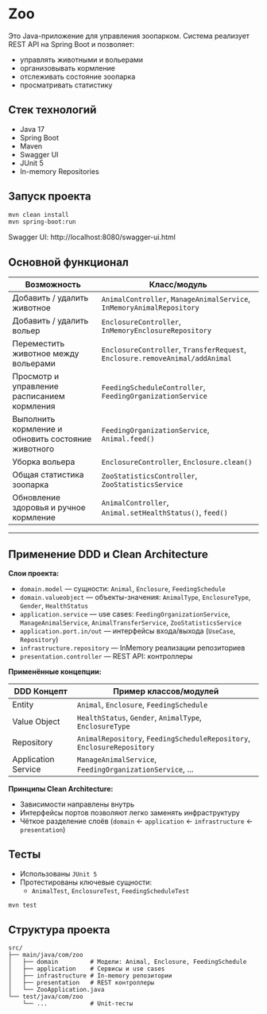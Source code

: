 # Zoo

Это Java-приложение для управления зоопарком. Система реализует REST API на Spring Boot и позволяет:

- управлять животными и вольерами
- организовывать кормление
- отслеживать состояние зоопарка
- просматривать статистику

## Стек технологий

- Java 17
- Spring Boot
- Maven
- Swagger UI
- JUnit 5
- In-memory Repositories

## Запуск проекта

```bash
mvn clean install
mvn spring-boot:run
```

Swagger UI: http://localhost:8080/swagger-ui.html

## Основной функционал

| Возможность                                                              | Класс/модуль                                                                 |
|--------------------------------------------------------------------------|------------------------------------------------------------------------------|
| Добавить / удалить животное                                           | `AnimalController`, `ManageAnimalService`, `InMemoryAnimalRepository`       |
| Добавить / удалить вольер                                             | `EnclosureController`, `InMemoryEnclosureRepository`                        |
| Переместить животное между вольерами                                 | `EnclosureController`, `TransferRequest`, `Enclosure.removeAnimal/addAnimal`|
| Просмотр и управление расписанием кормления                          | `FeedingScheduleController`, `FeedingOrganizationService`                   |
| Выполнить кормление и обновить состояние животного                   | `FeedingOrganizationService`, `Animal.feed()`                               |
| Уборка вольера                                                        | `EnclosureController`, `Enclosure.clean()`                                  |
| Общая статистика зоопарка                                            | `ZooStatisticsController`, `ZooStatisticsService`                           |
| Обновление здоровья и ручное кормление                               | `AnimalController`, `Animal.setHealthStatus()`, `feed()`                    |

---

## Применение DDD и Clean Architecture

**Слои проекта:**

- `domain.model` — сущности: `Animal`, `Enclosure`, `FeedingSchedule`
- `domain.valueobject` — объекты-значения: `AnimalType`, `EnclosureType`, `Gender`, `HealthStatus`
- `application.service` — use cases: `FeedingOrganizationService`, `ManageAnimalService`, `AnimalTransferService`, `ZooStatisticsService`
- `application.port.in/out` — интерфейсы входа/выхода (`UseCase`, `Repository`)
- `infrastructure.repository` — InMemory реализации репозиториев
- `presentation.controller` — REST API: контроллеры

**Применённые концепции:**

| DDD Концепт        | Пример классов/модулей                                                 |
|--------------------|------------------------------------------------------------------------|
| Entity             | `Animal`, `Enclosure`, `FeedingSchedule`                               |
| Value Object       | `HealthStatus`, `Gender`, `AnimalType`, `EnclosureType`                |
| Repository         | `AnimalRepository`, `FeedingScheduleRepository`, `EnclosureRepository` |
| Application Service| `ManageAnimalService`, `FeedingOrganizationService`, ...               |

**Принципы Clean Architecture:**

- Зависимости направлены внутрь 
- Интерфейсы портов позволяют легко заменять инфраструктуру
- Чёткое разделение слоёв (`domain` ← `application` ← `infrastructure` ← `presentation`)

## Тесты

- Использованы `JUnit 5`
- Протестированы ключевые сущности:
  - `AnimalTest`, `EnclosureTest`, `FeedingScheduleTest`

```bash
mvn test
```

## Структура проекта

```
src/
├── main/java/com/zoo
│   ├── domain         # Модели: Animal, Enclosure, FeedingSchedule
│   ├── application    # Сервисы и use cases
│   ├── infrastructure # In-memory репозитории
│   ├── presentation   # REST контроллеры
│   └── ZooApplication.java
└── test/java/com/zoo
    └── ...            # Unit-тесты
```
